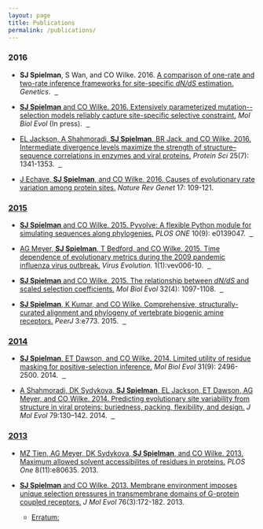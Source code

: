```yaml
---
layout: page
title: Publications
permalink: /publications/
---
```


### 2016

+ **SJ Spielman**, S Wan, and CO Wilke. 2016. [A comparison of one-rate and two-rate inference frameworks for site-specific *dN/dS* estimation.](http://www.genetics.org/content/early/2016/08/15/genetics.115.185264) *Genetics*.
&nbsp;<a href="https://github.com/sjspielman/dnds_1rate_2rate" class="info-link"><span class="fa fa-github" style = "color:black">
&nbsp;<a href="/files/SpielmanWanWilke2016_Genetics_rawpdf.pdf" class="info-link"><span class="fa fa-file-pdf-o" style = "color:black">


+ **SJ Spielman** and CO Wilke. 2016. [Extensively parameterized mutation--selection models reliably capture site-specific selective constraint.](http://mbe.oxfordjournals.org/content/early/2016/08/10/molbev.msw171.abstract?keytype=ref&ijkey=zK9iGDcxRXlgq6n) *Mol Biol Evol* (In press).
&nbsp;<a href="https://github.com/sjspielman/mutsel_benchmark" class="info-link"><span class="fa fa-github" style = "color:black">
&nbsp;<a href="/files/SpielmanWilke2016_MBE_rawpdf.pdf" class="info-link"><span class="fa fa-file-pdf-o" style = "color:black">

+ EL Jackson, A Shahmoradi, **SJ Spielman**, BR Jack, and CO Wilke. 2016. [Intermediate divergence levels maximize the strength of structure–sequence correlations in enzymes and viral proteins.](http://onlinelibrary.wiley.com/doi/10.1002/pro.2920/full) *Protein Sci* 25(7): 1341-1353.
&nbsp;<a href="https://github.com/wilkelab/rate_variability_variation" class="info-link"><span class="fa fa-github" style = "color:black">
&nbsp;<a href="/files/Jacksonetal2016_ProtSci.pdf" class="info-link"><span class="fa fa-file-pdf-o" style = "color:black">



+ J Echave, **SJ Spielman**, and CO Wilke. 2016. [Causes of evolutionary rate variation among protein sites.](http://dx.doi.org/10.1038/nrg.2015.18) *Nature Rev Genet* 17: 109-121.
&nbsp;<a href="/files/EchaveSpielmanWilke2016_NRG.pdf" class="info-link"><span class="fa fa-file-pdf-o" style = "color:black">


### 2015

+ **SJ Spielman** and CO Wilke. 2015. [Pyvolve: A flexible Python module for simulating sequences along phylogenies.](http://journals.plos.org/plosone/article?id=10.1371/journal.pone.0139047) *PLOS ONE* 10(9): e0139047.
&nbsp;<a href="https://github.com/sjspielman/pyvolve" class="info-link"><span class="fa fa-github" style = "color:black">
&nbsp;<a href="/files/SpielmanWilke2015_PLoSONE.pdf" class="info-link"><span class="fa fa-file-pdf-o" style = "color:black">

+ AG Meyer, **SJ Spielman**, T Bedford, and CO Wilke. 2015. [Time dependence of evolutionary metrics
during the 2009 pandemic influenza virus outbreak.](http://ve.oxfordjournals.org/content/1/1/vev006)  *Virus Evolution.* 1(1):vev006-10.
&nbsp;<a href="https://github.com/wilkelab/influenza_pH1N1_timecourse" class="info-link"><span class="fa fa-github" style = "color:black">
&nbsp;<a href="/files/Meyeretal2015_VE.pdf" class="info-link"><span class="fa fa-file-pdf-o" style = "color:black">


+ **SJ Spielman** and CO Wilke. 2015. [The relationship between *dN/dS* and scaled selection coefficients.](http://mbe.oxfordjournals.org/content/32/4/1097) *Mol Biol Evol* 32(4): 1097-1108.
&nbsp;<a href="http://github.com/clauswilke/Omega_Mutsel" class="info-link"><span class="fa fa-github" style = "color:black">
&nbsp;<a href="/files/SpielmanWilke2015_MBE.pdf" class="info-link"><span class="fa fa-file-pdf-o" style = "color:black">


+ **SJ Spielman**, K Kumar, and CO Wilke. [Comprehensive, structurally-curated alignment and phylogeny of vertebrate biogenic amine receptors.](http://dx.doi.org/10.7717/peerj.773) *PeerJ* 3:e773. 2015.
&nbsp;<a href="http://github.com/sjspielman/amine_receptors" class="info-link"><span class="fa fa-github" style = "color:black">
&nbsp;<a href="/files/SpielmanKumarWilke2015_PeerJ.pdf" class="info-link"><span class="fa fa-file-pdf-o" style = "color:black">


### 2014


+ **SJ Spielman**, ET Dawson, and CO Wilke. 2014. [Limited utility of residue masking for positive-selection inference.](http://mbe.oxfordjournals.org/content/31/9/2496.long) *Mol Biol Evol* 31(9): 2496-2500. 2014.
&nbsp;<a href="http://github.com/sjspielman/alignment_filtering" class="info-link"><span class="fa fa-github" style = "color:black">
&nbsp;<a href="/files/SpielmanDawsonWilke2014_MBE.pdf" class="info-link"><span class="fa fa-file-pdf-o" style = "color:black">


+ A Shahmoradi, DK Sydykova, **SJ Spielman**, EL Jackson, ET Dawson, AG Meyer, and CO Wilke. 2014. [Predicting evolutionary site variability from structure in viral proteins: buriedness, packing, flexibility, and design.](http://dx.doi.org/10.1007/s00239-014-9644-x) *J Mol Evol* 79:130–142. 2014.
&nbsp;<a href="https://github.com/clauswilke/structural_prediction_of_ER" class="info-link"><span class="fa fa-github" style = "color:black">
&nbsp;<a href="/files/Shahmoradietal2014_JME.pdf" class="info-link"><span class="fa fa-file-pdf-o" style = "color:black">


### 2013

+ MZ Tien, AG Meyer, DK Sydykova, **SJ Spielman**, and CO Wilke. 2013. [Maximum allowed solvent accessibilites of residues in proteins.](http://journals.plos.org/plosone/article?id=10.1371/journal.pone.0080635) *PLOS One* 8(11):e80635. 2013.
&nbsp;<a href="/files/Tienetal2013_PLoSONE.pdf" class="info-link"><span class="fa fa-file-pdf-o" style = "color:black">


+ **SJ Spielman** and CO Wilke. 2013. [Membrane environment imposes unique selection pressures in transmembrane domains of G-protein coupled receptors.](http://link.springer.com/article/10.1007%2Fs00239-012-9538-8) *J Mol Evol* 76(3):172-182. 2013.
&nbsp;<a href="/files/SpielmanWilke2013_JME.pdf" class="info-link"><span class="fa fa-file-pdf-o" style = "color:black">
  + Erratum: <a href="/files/SpielmanWilke2013_JME_erratum.pdf" class="info-link"><span class="fa fa-file-pdf-o" style = "color:black">
